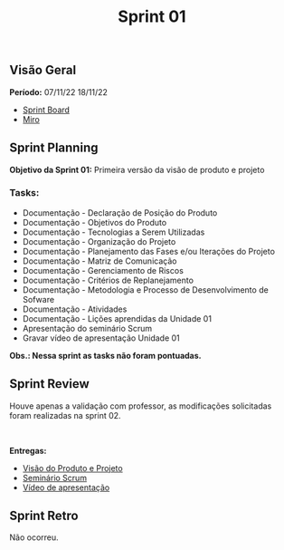 <h1 align="center"><b>Sprint 01</b></h1>

<br>

## Visão Geral

**Período:** 07/11/22	18/11/22 <br>

- [Sprint Board](https://trello.com/b/hObguyFv/sprint-board)
- [Miro](https://miro.com/app/board/uXjVPFFIyc4=/)

## Sprint Planning

**Objetivo da Sprint 01:** Primeira versão da visão de produto e projeto

### Tasks:
  - Documentação - Declaração de Posição do Produto
  - Documentação - Objetivos do Produto
  - Documentação - Tecnologias a Serem Utilizadas
  - Documentação - Organização do Projeto
  - Documentação - Planejamento das Fases e/ou Iterações do Projeto
  - Documentação - Matriz de Comunicação
  - Documentação - Gerenciamento de Riscos
  - Documentação - Critérios de Replanejamento
  - Documentação - Metodologia e Processo de Desenvolvimento de Sofware
  - Documentação - Atividades
  - Documentação - Lições aprendidas da Unidade 01
  - Apresentação do seminário Scrum
  - Gravar vídeo de apresentação Unidade 01

**Obs.: Nessa sprint as tasks não foram pontuadas.**

## Sprint Review 
Houve apenas a validação com professor, as modificações solicitadas foram realizadas na sprint 02.

<br>

**Entregas:**
  - [Visão do Produto e Projeto](https://mdsreq-fga-unb.github.io/2022.2-GetPet/#/pages/Vis%C3%A3odoProdutoeProjeto) 
  - [Seminário Scrum](https://mdsreq-fga-unb.github.io/2022.2-GetPet/#/pages/MaterialdoSemin%C3%A1riodoProcessoseCiclosdeVida)
  - [Vídeo de apresentação](https://mdsreq-fga-unb.github.io/2022.2-GetPet/#/pages/VideoApresentacaoDasEntregas)

## Sprint Retro
Não ocorreu.
